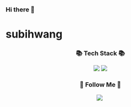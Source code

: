### Hi there 👋



<!--
**SubiHwang/SubiHwang** is a ✨ _special_ ✨ repository because its `README.md` (this file) appears on your GitHub profile.

Here are some ideas to get you started:

- 🔭 I’m currently working on ...
- 🌱 I’m currently learning ...
- 👯 I’m looking to collaborate on ...
- 🤔 I’m looking for help with ...
- 💬 Ask me about ...
- 📫 How to reach me: ...
- 😄 Pronouns: ...
- ⚡ Fun fact: ...
-->

# subihwang

<h3 align="center">📚 Tech Stack 📚</h3>
<p align="center">
  <a href="https://github.com/subihawng/subihwang/edit/main" target="_blank"><img src="https://img.shields.io/badge/Swift-black?style=flat-square&logo=Swift&logoColor=blue"/></a>
  <a href="https://github.com/subihawng/subihwang/edit/main" target="_blank"><img src="https://img.shields.io/badge/React-white?style=flat-square&logo=React&logoColor=61DAFB"/></a>
  
</p>

<h3 align="center">🌈 Follow Me 🌈</h3>
<p align="center">
<a href="https://velog.io/@super-hwang"><img src="https://img.shields.io/badge/Tech%20Blog-11B48A?style=flat-square&logo=Vimeo&logoColor=white&link=https://velog.io/@hyeinisfree"/></a>&nbsp

